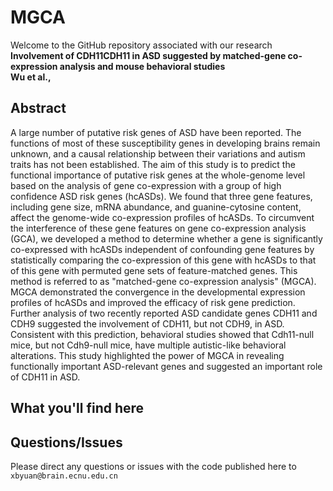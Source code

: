 # MGCA
Welcome to the GitHub repository associated with our research  
**Involvement of CDH11CDH11 in ASD suggested by matched-gene co-expression analysis and mouse behavioral studies**  
**Wu et al.,**

## Abstract
A large number of putative risk genes of ASD have been reported. The functions of most of these susceptibility genes in developing brains remain unknown, and a causal relationship between their variations and autism traits has not been established. The aim of this study is to predict the functional importance of putative risk genes at the whole-genome level based on the analysis of gene co-expression with a group of high confidence ASD risk genes (hcASDs). We found that three gene features, including gene size, mRNA abundance, and guanine-cytosine content, affect the genome-wide co-expression profiles of hcASDs. To circumvent the interference of these gene features on gene co-expression analysis (GCA), we developed a method to determine whether a gene is significantly co-expressed with hcASDs independent of confounding gene features by statistically comparing the co-expression of this gene with hcASDs to that of this gene with permuted gene sets of feature-matched genes. This method is referred to as "matched-gene co-expression analysis" (MGCA). MGCA demonstrated the convergence in the developmental expression profiles of hcASDs and improved the efficacy of risk gene prediction. Further analysis of two recently reported ASD candidate genes CDH11 and CDH9 suggested the involvement of CDH11, but not CDH9, in ASD. Consistent with this prediction, behavioral studies showed that Cdh11-null mice, but not Cdh9-null mice, have multiple autistic-like behavioral alterations. This study highlighted the power of MGCA in revealing functionally important ASD-relevant genes and suggested an important role of CDH11 in ASD. 

## What you'll find here


## Questions/Issues
Please direct any questions or issues with the code published here to `xbyuan@brain.ecnu.edu.cn`
